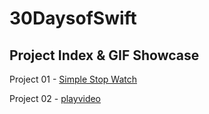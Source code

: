 # 30DaysofSwift

## Project Index & GIF Showcase ##

Project 01 - 
  [Simple Stop Watch](https://user-images.githubusercontent.com/80515499/159593552-13110b9a-30be-48d5-95e1-0cdc0158371f.gif)

Project 02 - 
  [playvideo](https://user-images.githubusercontent.com/80515499/159593560-c9819b1e-ee3b-4767-839e-3a43cb190089.gif)

